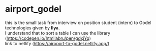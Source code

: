 # airport_godel

this is the small task from interview on position student (intern) to Godel technologies given by **Ilya**.\
I understand that to sort a table I can use the library (https://codepen.io/htmllabru/pen/gdxjYq)\
link to netlify (https://airoport-to-godel.netlify.app/)
